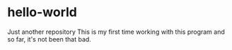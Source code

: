 # hello-world
Just another repository
This is my first time working with this program and so far, it's not been that bad.
